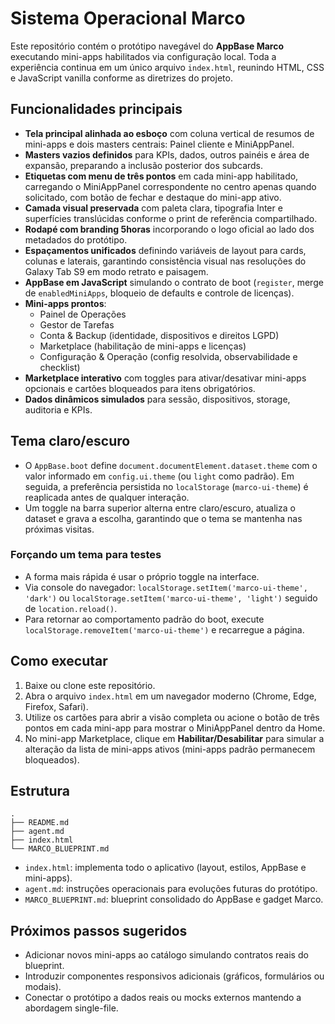# Sistema Operacional Marco

Este repositório contém o protótipo navegável do **AppBase Marco** executando mini-apps
habilitados via configuração local. Toda a experiência continua em um único arquivo
`index.html`, reunindo HTML, CSS e JavaScript vanilla conforme as diretrizes do projeto.

## Funcionalidades principais

- **Tela principal alinhada ao esboço** com coluna vertical de resumos de mini-apps
  e dois masters centrais: Painel cliente e MiniAppPanel.
- **Masters vazios definidos** para KPIs, dados, outros painéis e área de expansão,
  preparando a inclusão posterior dos subcards.
- **Etiquetas com menu de três pontos** em cada mini-app habilitado, carregando o
  MiniAppPanel correspondente no centro apenas quando solicitado, com botão de
  fechar e destaque do mini-app ativo.
- **Camada visual preservada** com paleta clara, tipografia Inter e superfícies
  translúcidas conforme o print de referência compartilhado.
- **Rodapé com branding 5horas** incorporando o logo oficial ao lado dos
  metadados do protótipo.
- **Espaçamentos unificados** definindo variáveis de layout para cards, colunas e
  laterais, garantindo consistência visual nas resoluções do Galaxy Tab S9 em
  modo retrato e paisagem.
- **AppBase em JavaScript** simulando o contrato de boot (`register`, merge de
  `enabledMiniApps`, bloqueio de defaults e controle de licenças).
- **Mini-apps prontos**:
  - Painel de Operações
  - Gestor de Tarefas
  - Conta & Backup (identidade, dispositivos e direitos LGPD)
  - Marketplace (habilitação de mini-apps e licenças)
  - Configuração & Operação (config resolvida, observabilidade e checklist)
- **Marketplace interativo** com toggles para ativar/desativar mini-apps opcionais e
  cartões bloqueados para itens obrigatórios.
- **Dados dinâmicos simulados** para sessão, dispositivos, storage, auditoria e KPIs.

## Tema claro/escuro

- O `AppBase.boot` define `document.documentElement.dataset.theme` com o valor
  informado em `config.ui.theme` (ou `light` como padrão). Em seguida, a
  preferência persistida no `localStorage` (`marco-ui-theme`) é reaplicada antes
  de qualquer interação.
- Um toggle na barra superior alterna entre claro/escuro, atualiza o dataset e
  grava a escolha, garantindo que o tema se mantenha nas próximas visitas.

### Forçando um tema para testes

- A forma mais rápida é usar o próprio toggle na interface.
- Via console do navegador: `localStorage.setItem('marco-ui-theme', 'dark')` ou
  `localStorage.setItem('marco-ui-theme', 'light')` seguido de `location.reload()`.
- Para retornar ao comportamento padrão do boot, execute
  `localStorage.removeItem('marco-ui-theme')` e recarregue a página.

## Como executar

1. Baixe ou clone este repositório.
2. Abra o arquivo `index.html` em um navegador moderno (Chrome, Edge, Firefox, Safari).
3. Utilize os cartões para abrir a visão completa ou acione o botão de três pontos
   em cada mini-app para mostrar o MiniAppPanel dentro da Home.
4. No mini-app Marketplace, clique em **Habilitar/Desabilitar** para simular a
   alteração da lista de mini-apps ativos (mini-apps padrão permanecem bloqueados).

## Estrutura

```
.
├── README.md
├── agent.md
├── index.html
└── MARCO_BLUEPRINT.md
```

- `index.html`: implementa todo o aplicativo (layout, estilos, AppBase e mini-apps).
- `agent.md`: instruções operacionais para evoluções futuras do protótipo.
- `MARCO_BLUEPRINT.md`: blueprint consolidado do AppBase e gadget Marco.

## Próximos passos sugeridos

- Adicionar novos mini-apps ao catálogo simulando contratos reais do blueprint.
- Introduzir componentes responsivos adicionais (gráficos, formulários ou modais).
- Conectar o protótipo a dados reais ou mocks externos mantendo a abordagem
  single-file.
